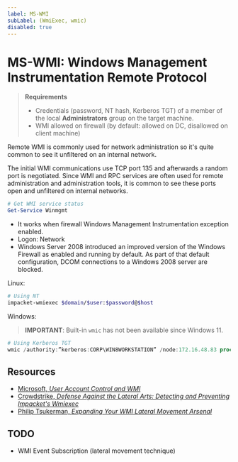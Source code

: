 ```yaml
---
label: MS-WMI
subLabel: (WmiExec, wmic)
disabled: true
---
```


# MS-WMI: Windows Management Instrumentation Remote Protocol

> **Requirements**
>
> * Credentials (password, NT hash, Kerberos TGT) of a member of the local **Administrators** group on the target machine.
> * WMI allowed on firewall (by default: allowed on DC, disallowed on client machine)

Remote WMI is commonly used for network administration so it's quite common to see it unfiltered on an internal network.

The initial WMI communications use TCP port 135 and afterwards a random port is negotiated. Since WMI and RPC services are often used for remote administration and administration tools, it is common to see these ports open and unfiltered on internal networks.

```powershell
# Get WMI service status
Get-Service Winmgmt
```

* It works when firewall Windows Management Instrumentation exception enabled.
* Logon: Network
* Windows Server 2008 introduced an improved version of the Windows Firewall as enabled and running by default. As part of that default configuration, DCOM connections to a Windows 2008 server are blocked.

Linux:

```bash
# Using NT
impacket-wmiexec $domain/$user:$password@$host
```

Windows:

> **IMPORTANT**: Built-in `wmic` has not been available since Windows 11.

```powershell
# Using Kerberos TGT
wmic /authority:”kerberos:CORP\WIN8WORKSTATION” /node:172.16.48.83 process call create “stuff”
```

## Resources

* [Microsoft, _User Account Control and WMI_](https://learn.microsoft.com/en-us/windows/win32/wmisdk/user-account-control-and-wmi)
* [Crowdstrike, _Defense Against the Lateral Arts: Detecting and Preventing Impacket's Wmiexec_](https://www.crowdstrike.com/blog/how-to-detect-and-prevent-impackets-wmiexec/)
* [Philip Tsukerman, _Expanding Your WMI Lateral Movement Arsenal_](https://www.youtube.com/watch?v=RRc_3c5diC4)

## TODO

* WMI Event Subscription (lateral movement technique)
